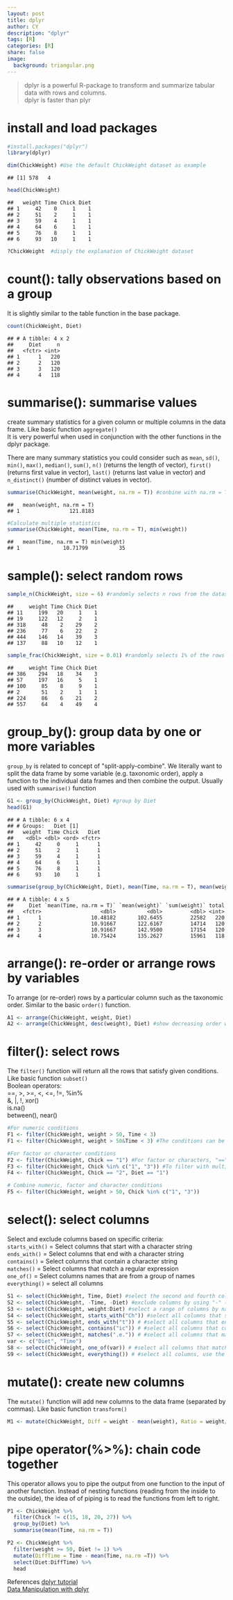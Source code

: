 ```yaml
---
layout: post
title: dplyr 
author: CY
description: "dplyr"
tags: [R]
categories: [R]
share: false
image:
  background: triangular.png 
---
```






> dplyr is a powerful R-package to transform and summarize tabular data with rows and columns.      
> dplyr is faster than plyr

# install and load packages

```r
#install.packages("dplyr")
library(dplyr)
```

```r
dim(ChickWeight) #Use the default ChickWeight dataset as example
```

```
## [1] 578   4
```

```r
head(ChickWeight)
```

```
##   weight Time Chick Diet
## 1     42    0     1    1
## 2     51    2     1    1
## 3     59    4     1    1
## 4     64    6     1    1
## 5     76    8     1    1
## 6     93   10     1    1
```

```r
?ChickWeight  #disply the explanation of ChickWeight dataset
```

# count(): tally observations based on a group    
It is slightly similar to the table function in the base package.            

```r
count(ChickWeight, Diet)
```

```
## # A tibble: 4 x 2
##     Diet     n
##   <fctr> <int>
## 1      1   220
## 2      2   120
## 3      3   120
## 4      4   118
```

# summarise(): summarise values
create summary statistics for a given column or multiple columns in the data frame. Like basic function `aggregate()`     
It is very powerful when used in conjunction with the other functions in the dplyr package.     

There are many summary statistics you could consider such as `mean`, `sd()`, `min()`, `max()`, `median()`, `sum()`, `n()` (returns the length of vector), `first()` (returns first value in vector), `last()` (returns last value in vector) and `n_distinct()` (number of distinct values in vector).  

```r
summarise(ChickWeight, mean(weight, na.rm = T)) #conbine with na.rm = TRUE, remove all NA values while calculating
```

```
##   mean(weight, na.rm = T)
## 1                121.8183
```

```r
#Calculate multiple statistics
summarise(ChickWeight, mean(Time, na.rm = T), min(weight))
```

```
##   mean(Time, na.rm = T) min(weight)
## 1              10.71799          35
```

# sample(): select random rows           

```r
sample_n(ChickWeight, size = 6) #randomly selects n rows from the dataset
```

```
##     weight Time Chick Diet
## 11     199   20     1    1
## 19     122   12     2    1
## 318     48    2    29    2
## 236     77    6    22    2
## 444    146   14    39    3
## 137     88   10    12    1
```

```r
sample_frac(ChickWeight, size = 0.01) #randomly selects 1% of the rows from the dataset.
```

```
##     weight Time Chick Diet
## 386    294   18    34    3
## 57     197   16     5    1
## 100     85    8     9    1
## 2       51    2     1    1
## 224     86    6    21    2
## 557     64    4    49    4
```

# group_by(): group data by one or more variables
`group_by` is related to concept of "split-apply-combine". We literally want to split the data frame by some variable (e.g. taxonomic order), apply a function to the individual data frames and then combine the output. Usually used with `summarise()` function     

```r
G1 <- group_by(ChickWeight, Diet) #group by Diet
head(G1)
```

```
## # A tibble: 6 x 4
## # Groups:   Diet [1]
##   weight  Time Chick   Diet
##    <dbl> <dbl> <ord> <fctr>
## 1     42     0     1      1
## 2     51     2     1      1
## 3     59     4     1      1
## 4     64     6     1      1
## 5     76     8     1      1
## 6     93    10     1      1
```

```r
summarise(group_by(ChickWeight, Diet), mean(Time, na.rm = T), mean(weight), sum(weight), total=n())
```

```
## # A tibble: 4 x 5
##     Diet `mean(Time, na.rm = T)` `mean(weight)` `sum(weight)` total
##   <fctr>                   <dbl>          <dbl>         <dbl> <int>
## 1      1                10.48182       102.6455         22582   220
## 2      2                10.91667       122.6167         14714   120
## 3      3                10.91667       142.9500         17154   120
## 4      4                10.75424       135.2627         15961   118
```

# arrange(): re-order or arrange rows by variables
To arrange (or re-order) rows by a particular column such as the taxonomic order. Similar to the basic `order()` function.

```r
A1 <- arrange(ChickWeight, weight, Diet)
A2 <- arrange(ChickWeight, desc(weight), Diet) #show decreasing order with desc() function
```

# filter(): select rows
The `filter()` function will return all the rows that satisfy given conditions. Like basic function `subset()`   
Boolean operators:        
==, >, >=, <, <=, !=, %in%                        
&, |, !, xor()                      
is.na()                  
between(), near()                        

```r
#For numeric conditions
F1 <- filter(ChickWeight, weight > 50, Time < 3)
F1 <- filter(ChickWeight, weight > 50&Time < 3) #The conditions can be seperated by "&" or ","

#For factor or character conditions
F2 <- filter(ChickWeight, Chick == "1") #For factor or characters, "==" should be used
F3 <- filter(ChickWeight, Chick %in% c("1", "3")) #To filter with multiple variables, use "c()" with "%in%"
F4 <- filter(ChickWeight, Chick == "2", Diet == "1")

# Combine numeric, factor and character conditions
F5 <- filter(ChickWeight, weight > 50, Chick %in% c("1", "3"))
```

# select(): select columns 
Select and exclude columns based on specific criteria:   
`starts_with()` = Select columns that start with a character string       
`ends_with()` = Select columns that end with a character string         
`contains()` = Select columns that contain a character string          
`matches()` = Select columns that match a regular expression                                   
`one_of()` = Select columns names that are from a group of names      
`everything()` = select all columns

```r
S1 <- select(ChickWeight, Time, Diet) #select the second and fourth columns by names
S2 <- select(ChickWeight, -Time, -Diet) #exclude columns by using "-" (subtraction/negative indexing) operator
S3 <- select(ChickWeight, weight:Diet) #select a range of columns by name, use the ":" (colon) operator
S4 <- select(ChickWeight, starts_with("Ch")) #select all columns that start with the character string "Ch", use the function starts_with()
S5 <- select(ChickWeight, ends_with("t")) # #select all columns that end with the character string "t", use the function ends_with()
S6 <- select(ChickWeight, contains("ic")) # #select all columns that contain the character string "ic", use the function contains()
S7 <- select(ChickWeight, matches(".e.")) # #select all columns that match with the character string ".e.", use the function matches()
var <- c("Diet", "Time")
S8 <- select(ChickWeight, one_of(var)) # #select all columns that match with the character vector, use the function one_of()
S9 <- select(ChickWeight, everything()) # #select all columns, use the function everything()
```

# mutate(): create new columns
The `mutate()` function will add new columns to the data frame (separated by commas). Like basic function `transform()`

```r
M1 <- mutate(ChickWeight, Diff = weight - mean(weight), Ratio = weight/mean(weight))
```

# pipe operator(%>%): chain code together
This operator allows you to pipe the output from one function to the input of another function. Instead of nesting functions (reading from the inside to the outside), the idea of of piping is to read the functions from left to right.     

```r
P1 <- ChickWeight %>%
  filter(Chick != c(15, 18, 20, 27)) %>%
  group_by(Diet) %>%
  summarise(mean(Time, na.rm = T))
```

```r
P2 <- ChickWeight %>%
  filter(weight >= 50, Diet != 1) %>%
  mutate(DiffTime = Time - mean(Time, na.rm =T)) %>%
  select(Diet:DiffTime) %>%
  head
```

References
[dplyr tutorial](http://genomicsclass.github.io/book/pages/dplyr_tutorial.html)             
[Data Manipulation with dplyr](https://www.r-bloggers.com/data-manipulation-with-dplyr/)
